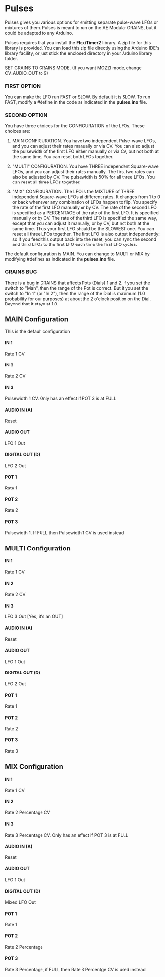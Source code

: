 # Pulses

Pulses gives you various options for emitting separate pulse-wave LFOs or mixtures of them. Pulses is meant to run on the AE Modular GRAINS, but it could be adapted to any Arduino.

Pulses requires that you install the **FlexiTimer2** library.  A zip file for this library is provided.  You can load this zip file directly using the Arduino IDE's library facility, or just stick the enclosed directory in your Arduino library folder.

SET GRAINS TO GRAINS MODE.  (If you want MOZZI mode, change CV_AUDIO_OUT to 9)

### FIRST OPTION

You can make the LFO run FAST or SLOW.  By default it is SLOW. To run FAST, modify a #define in the code as indicated in the **pulses.ino** file.


### SECOND OPTION

You have three choices for the CONFIGURATION of the LFOs. These choices are:

1. MAIN CONFIGURATION.  You have two independent Pulse-wave LFOs, and you can adjust their rates manually or via CV.  You can also adjust the pulsewidth of the first LFO either manually or via CV, but not both at the same time. You can reset both LFOs together.

2. "MULTI" CONFIGURATION.  You have THREE independent Square-wave LFOs, and you can adjust their rates manually.  The first two rates can also be adjusted by CV. The pulsewidth is 50% for all three LFOs.  You can reset all three LFOs together.

3. "MIX" CONFIGURATION.  The LFO is the MIXTURE of THREE independent Square-wave LFOs at different rates.  It changes from 1 to 0 or back whenever any combination of LFOs happen to flip.  You specify the rate of the first LFO manually or by CV.  The rate of the second LFO is specified as a PERCENTAGE of the rate of the first LFO.  It is specified manually or by CV.  The rate of the third LFO is specified the same way, except that you can adjust it manually, or by CV, but not both at the same time.  Thus your first LFO should be the SLOWEST one.  You can reset all three LFOs together.  The first LFO is also output independently: so if you feed this output back into the reset, you can sync the second and third LFOs to the first LFO each time the first LFO cycles.

The default configuration is MAIN.  You can change to MULTI or MIX by modifying #defines as indicated in the **pulses.ino** file.


### GRAINS BUG

There is a bug in GRAINS that affects Pots (Dials) 1 and 2.  If you set the switch to "Man", then the range of the Pot is correct.  But if you set the switch to "In 1" (or "In 2"), then the range of the Dial is maximum (1.0 probability for our purposes) at about the 2 o'clock position on the Dial.  Beyond that it stays at 1.0.


## MAIN Configuration
This is the default configuration

#### IN 1
Rate 1 CV
#### IN 2
Rate 2 CV
#### IN 3
Pulsewidth 1 CV.  Only has an effect if POT 3 is at FULL
#### AUDIO IN (A)
Reset
#### AUDIO OUT
LFO 1 Out
#### DIGITAL OUT (D) 
LFO 2 Out
#### POT 1
Rate 1
#### POT 2
Rate 2
#### POT 3
Pulsewidth 1.  If FULL then Pulsewidth 1 CV is used instead


## MULTI Configuration

#### IN 1
Rate 1 CV
#### IN 2
Rate 2 CV
#### IN 3
LFO 3 Out  [Yes, it's an OUT]
#### AUDIO IN (A)
Reset
#### AUDIO OUT
LFO 1 Out
#### DIGITAL OUT (D) 
LFO 2 Out
#### POT 1
Rate 1
#### POT 2
Rate 2
#### POT 3
Rate 3


## MIX Configuration

#### IN 1
Rate 1 CV
#### IN 2
Rate 2 Percentage CV
#### IN 3
Rate 3 Percentage CV.  Only has an effect if POT 3 is at FULL
#### AUDIO IN (A)
Reset
#### AUDIO OUT
LFO 1 Out
#### DIGITAL OUT (D) 
Mixed LFO Out
#### POT 1
Rate 1
#### POT 2
Rate 2 Percentage
#### POT 3
Rate 3 Percentage, if FULL then Rate 3 Percentge CV is used instead


